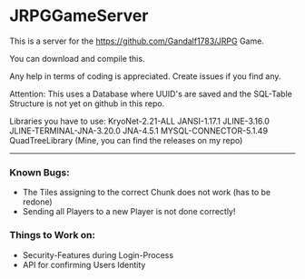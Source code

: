 # JRPGGameServer

This is a server for the https://github.com/Gandalf1783/JRPG Game. 

You can download and compile this.

Any help in terms of coding is appreciated. Create issues if you find any.

Attention:
This uses a Database where UUID's are saved and the SQL-Table Structure is not yet on github in this repo.

Libraries you have to use:
KryoNet-2.21-ALL
JANSI-1.17.1
JLINE-3.16.0
JLINE-TERMINAL-JNA-3.20.0
JNA-4.5.1
MYSQL-CONNECTOR-5.1.49
QuadTreeLibrary (Mine, you can find the releases on my repo)

---

### Known Bugs:
  - The Tiles assigning to the correct Chunk does not work (has to be redone)
  - Sending all Players to a new Player is not done correctly!


### Things to Work on: 
  - Security-Features during Login-Process
  - API for confirming Users Identity
  
  
